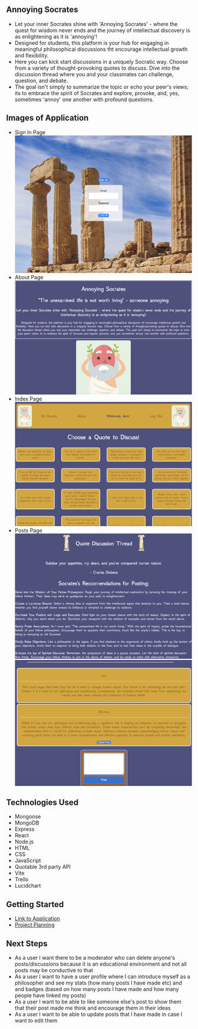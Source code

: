 ## Annoying Socrates
- Let your inner Socrates shine with 'Annoying Socrates' - where the quest for wisdom never ends and the journey of intellectual discovery is as enlightening as it is 'annoying'!
- Designed for students, this platform is your hub for engaging in meaningful philosophical discussions tht encourage intellectual growth and flexibility. 
- Here you can kick start discussions in a uniquely Socratic way. Choose from a variety of thought-provoking quotes to discuss. Dive into the discussion thread where you and your classmates can challenge, question, and debate. 
- The goal isn't simply to summarize the topic or echo your peer's views; its to embrace the spirit of Socrates and explore, provoke, and, yes, sometimes 'annoy' one another with profound questions.

## Images of Application
- Sign In Page
![Alt text](public/images/soclogin.png)
- About Page
![Alt text](public/images/socabout.png)
- Index Page
![Alt text](public/images/socindex.png)
- Posts Page
![Alt text](public/images/socpost1.png)
![Alt text](public/images/socpost2.png)

## Technologies Used
- Mongoose
- MongoDB
- Express
- React
- Node.js
- HTML
- CSS
- JavaScript
- Quotable 3rd party API
- Vite
- Trello
- Lucidchart

## Getting Started
- [Link to Application](https://annoyingsocratesclient.onrender.com/)
- [Project Planning](https://trello.com/b/VG7Mz2RQ/annoying-socrates)

## Next Steps
- As a user I want there to be a moderator who can delete anyone's posts/discussions because it is an educational environment and not all posts may be conductive to that
- As a user I want to have a user profile where I can introduce myself as a philosopher and see my stats (how many posts I have made etc) and and badges (based on how many posts I have made and how many people have linked my posts)
- As a user I want to be able to like someone else's post to show them that their post made me think and encourage them in their ideas
- As a user I want to be able to update posts that I have made in case I want to edit them
